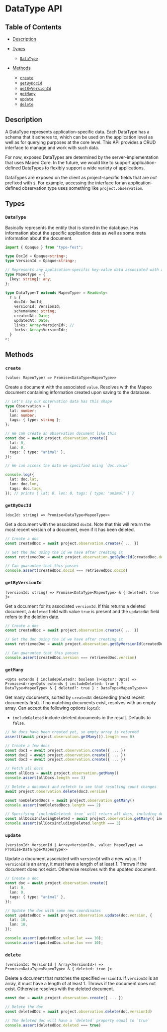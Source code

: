 # DataType API

## Table of Contents

- [Description](#description)

- [Types](#types)

  - [`DataType`](#datatype)

- [Methods](#methods)

  - [`create`](#create)
  - [`getByDocId`](#getbydocid)
  - [`getByVersionId`](#getbyversionid)
  - [`getMany`](#getmany)
  - [`update`](#update)
  - [`delete`](#delete)

## Description

A DataType represents application-specific data. Each DataType has a schema that it adheres to, which can be used on the application level as well as for querying purposes at the core level. This API provides a CRUD interface to manage and work with such data.

For now, exposed DataTypes are determined by the server-implementation that uses Mapeo Core. In the future, we would like to support application-defined DataTypes to flexibly support a wide variety of applications.

DataTypes are exposed on the client as project-specific fields that are _not_ prefixed with `$`. For example, accessing the interface for an application-defined observation type uses something like `project.observation`.

## Types

### `DataType`

Basically represents the entity that is stored in the database. Has information about the specific application data as well as some meta information about the document.

```ts
import { Opaque } from "type-fest";

type DocId = Opaque<string>;
type VersionId = Opaque<string>;

// Represents any application-specific key-value data associated with a `DataType`. This can be updated in the database.
type MapeoType = {
  [key: string]: any;
};

type DataType<T extends MapeoType> = Readonly<
  T & {
    docId: DocId;
    versionId: VersionId;
    schemaName: string;
    createdAt: Date;
    updatedAt: Date;
    links: Array<VersionId>; //
    forks: Array<VersionId>;
  }
>;
```

## Methods

### `create`

`(value: MapeoType) => Promise<DataType<MapeoType>>`

Create a document with the associated `value`. Resolves with the Mapeo document containing information created upon saving to the database.

```ts
// Let's say our observation data has this shape
type Observation = {
  lat: number;
  lon: number;
  tags: { type: string };
};

// We can create an observation document like this
const doc = await project.observation.create({
  lat: 0,
  lon: 0,
  tags: { type: "animal" },
});

// We can access the data we specified using `doc.value`

console.log({
  lat: doc.lat,
  lon: doc.lon,
  tags: doc.tags,
}); // prints { lat: 0, lon: 0, tags: { type: "animal" } }
```

### `getByDocId`

`(docId: string) => Promise<DataType<MapeoType>>`

Get a document with the associated `docId`. Note that this will return the most recent version of a document, even if it has been deleted.

```ts
// Create a doc
const createdDoc = await project.observation.create({ ... })

// Get the doc using the id we have after creating it
const retrievedDoc = await project.observation.getByDocId(createdDoc.docId)

// Can guarantee that this passes
console.assert(createdDoc.docId === retrievedDoc.docId)
```

### `getByVersionId`

`(versionId: string) => Promise<DataType<MapeoType> & { deleted?: true }>`

Get a document for its associated `versionId`. If this returns a deleted document, a `deleted` field with value `true` is present and the `updatedAt` field refers to the deletion date.

```ts
// Create a doc
const createdDoc = await project.observation.create({ ... })

// Get the doc using the id we have after creating it
const retrievedDoc = await project.observation.getByVersionId(createdDoc.version)

// Can guarantee that this passes
console.assert(createdDoc.version === retrievedDoc.version)
```

### `getMany`

`<Opts extends { includeDeleted?: boolean }>(opts?: Opts) => Promise<Array<Opts extends { includeDeleted: true } ? DataType<MapeoType> & { deleted?: true } : DataType<MapeoType>>>`

Get many documents, sorted by `createdAt` descending (most recent documents first). If no matching documents exist, resolves with an empty array. Can accept the following options (`opts`):

- `includeDeleted` include deleted documents in the result. Defaults to `false`.

```ts
// No docs have been created yet, so empty array is returned
assert((await project.observation.getMany()).length === 0)

// Create a few docs
const doc1 = await project.observation.create({ ... })
const doc2 = await project.observation.create({ ... })
const doc3 = await project.observation.create({ ... })

// Fetch all docs
const allDocs = await project.observation.getMany()
console.assert(allDocs.length === 3)

// Delete a document and refetch to see that resulting count changes
await project.observation.delete(doc3.version)

const nonDeletedDocs = await project.observation.getMany()
console.assert(nonDeletedDocs.length === 2)

// Specifying `includeDeleted: true` will return all docs, including deleted ones
const allDocsIncludingDeleted = await project.observation.getMany({ includeDeleted: true })
console.assert(allDocsIncludingDeleted.length === 3)
```

### `update`

`(versionId: VersionId | Array<VersionId>, value: MapeoType) => Promise<DataType<MapeoType>>`

Update a document associated with `versionId` with a new `value`. If `versionId` is an array, it must have a length of at least 1. Throws if the document does not exist. Otherwise resolves with the updated document.

```ts
// Create a doc
const doc = await project.observation.create({
  lat: 0,
  lon: 0,
  tags: { type: "animal" },
});

// Update the doc with some new coordinates
const updatedDoc = await project.observation.update(doc.version, {
  lat: 10,
  lon: 10,
});

console.assert(updatedDoc.value.lat === 10);
console.assert(updatedDoc.value.lon === 10);
```

### `delete`

`(versionId: VersionId | Array<VersionId>) => Promise<DataType<MapeoType> & { deleted: true }>`

Delete a document that matches the specified `versionId`. If `versionId` is an array, it must have a length of at least 1. Throws if the document does not exist. Otherwise resolves with the deleted document.

```ts
const doc = await project.observation.create({ ... })

// Delete the doc
const deletedDoc = await project.observation.delete(doc.versionId)

// The deleted doc will have a `deleted` property equal to `true`
console.assert(deletedDoc.deleted === true)
```
